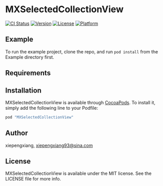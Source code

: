 # MXSelectedCollectionView

[![CI Status](http://img.shields.io/travis/xiepengxiang/MXSelectedCollectionView.svg?style=flat)](https://travis-ci.org/xiepengxiang/MXSelectedCollectionView)
[![Version](https://img.shields.io/cocoapods/v/MXSelectedCollectionView.svg?style=flat)](http://cocoapods.org/pods/MXSelectedCollectionView)
[![License](https://img.shields.io/cocoapods/l/MXSelectedCollectionView.svg?style=flat)](http://cocoapods.org/pods/MXSelectedCollectionView)
[![Platform](https://img.shields.io/cocoapods/p/MXSelectedCollectionView.svg?style=flat)](http://cocoapods.org/pods/MXSelectedCollectionView)

## Example

To run the example project, clone the repo, and run `pod install` from the Example directory first.

## Requirements

## Installation

MXSelectedCollectionView is available through [CocoaPods](http://cocoapods.org). To install
it, simply add the following line to your Podfile:

```ruby
pod "MXSelectedCollectionView"
```

## Author

xiepengxiang, xiepengxiang93@sina.com

## License

MXSelectedCollectionView is available under the MIT license. See the LICENSE file for more info.
